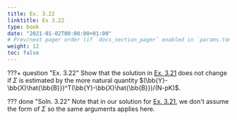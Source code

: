 ```yaml
---
title: Ex. 3.22
linktitle: Ex 3.22
type: book
date: "2021-01-02T00:00:00+01:00"
# Prev/next pager order (if `docs_section_pager` enabled in `params.toml`)
weight: 12
toc: false
---
```


???+ question "Ex. 3.22"
    Show that the solution in [Ex. 3.21](ex3-21.md) does not change if $\Sigma$ is estimated by the more natural quantity $(\bb{Y}-\bb{X}\hat{\bb{B}})^T(\bb{Y}-\bb{X}\hat{\bb{B}})/(N-pK)$.

??? done "Soln. 3.22"
    Note that in our solution for [Ex. 3.21](ex3-21.md), we don't assume the form of $\Sigma$ so the same arguments applies here.